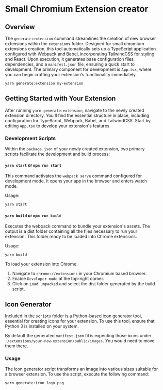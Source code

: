 # Small Chromium Extension creator

## Overview

The `generate:extension` command streamlines the creation of new browser extensions within the `extensions` folder. Designed for small chromium extensions creation, this tool automatically sets up a TypeScript application configured with Webpack and Babel, incorporating TailwindCSS for styling and React. Upon execution, it generates base configuration files, dependencies, and a `manifest.json` file, ensuring a quick start to development. The primary component for development is `App.tsx`, where you can begin crafting your extension's functionality immediately.

```bash
yarn generate:extension my-extension
```

## Getting Started with Your Extension

After running `yarn generate:extension`, navigate to the newly created extension directory. You'll find the essential structure in place, including configuration for TypeScript, Webpack, Babel, and TailwindCSS. Start by editing `App.tsx` to develop your extension's features.

### Development Scripts

Within the `package.json` of your newly created extension, two primary scripts facilitate the development and build process:

#### `yarn start` or `npm run start`

This command activates the `webpack serve` command configured for development mode. It opens your app in the browser and enters watch mode.

Usage:

```bash
yarn start
```

#### `yarn build` or `npm run build`

Executes the webpack command to bundle your extension's assets. The output is a dist folder containing all the files necessary to run your extension. This folder ready to be loaded into Chrome extensions.

Usage:

```bash
yarn build
```

To load your extension into Chrome:

1. Navigate to `chrome://extensions` in your Chromium based browser.
2. Enable `Developer mode` at the top-right corner.
3. Click on `Load unpacked` and select the dist folder generated by the build script.

## Icon Generator

Included in the `scripts` folder is a Python-based icon generator tool, essential for creating icons for your extension. To use this tool, ensure that Python 3 is installed on your system.

By default the generated `manifest.json` fil is expecting those icons under `./extensions/your-new-extension/public/images`. You would need to move them there.

### Usage

The icon generator script transforms an image into various sizes suitable for a browser extension. To use the script, execute the following command:

```bash
yarn generate:icon logo.png
```
